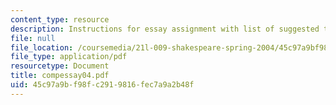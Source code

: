 ```yaml
---
content_type: resource
description: Instructions for essay assignment with list of suggested topics.
file: null
file_location: /coursemedia/21l-009-shakespeare-spring-2004/45c97a9bf98fc2919816fec7a9a2b48f_compessay04.pdf
file_type: application/pdf
resourcetype: Document
title: compessay04.pdf
uid: 45c97a9b-f98f-c291-9816-fec7a9a2b48f
---
```


